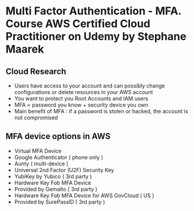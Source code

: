 
# Multi Factor Authentication - MFA. Course AWS Certified Cloud Practitioner on Udemy by Stephane Maarek

## Cloud Research
- Users have access to your account and can possibly change configurations or         delete resources in your AWS account
- You want to protect you Root Accounts and IAM users 
- MFA = password you know + security device you own 
- Main benefit of MFA :
  if a password is stolen or hacked, the account is not compromised
  
## MFA device options in AWS 
- Virtual MFA Device 
 - Google Authenticator ( phone only )
 - Aunty ( multi-device )
- Universal 2nd Factor (U2F) Security Key 
 - YubiKey by Yubico ( 3rd party )
- Hardware Key Fob MFA Device 
 - Provided by Gemalto ( 3rd party )
- Hardware Key Fob MFA Device for AWS GovCloud ( US )
 - Provided by SurePassID ( 3rd party )

 
